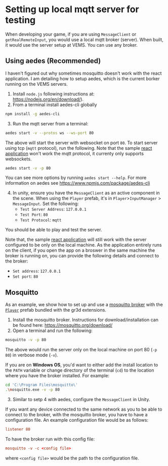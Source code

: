 # Setting up local mqtt server for testing

When developing your game, if you are using `MessageClient` or `getRealRemoteInput`, you would use a local mqtt broker (server). When built, it would use the server setup at VEMS. You can use any broker.

## Using aedes (Recommended)
I haven't figured out why sometimes mosquitto doesn't work with the react application. I am detailing how to setup aedes, which is the current borker running on the VEMS servers.

1. Install `node.js` following instructions at: https://nodejs.org/en/download/).
2. From a terminal install aedes-cli globally
```sh
npm install -g aedes-cli
```
3. Run the mqtt server from a terminal:
```sh
aedes start -v --protos ws --ws-port 80
```

The above will start the server with websocket on port `80`. To start server using tcp (`mqtt` protocol), run the following. Note that the sample [react application](https://vems-ok.github.io/sample-react-remote-input/) won't work the mqtt protocol, it currenty only supports websockets.

```sh
aedes start -v -p 80
```

You can see more options by running `aedes start --help`. For more information on aedes see https://www.npmjs.com/package/aedes-cli

4. In unity, ensure you have the `MessageClient` as an active component in the scene. When using the `Player` prefab, it's in  `Player`>`InputManager` > `MessageInput`. Set the following:
   - `Test Server Address`: `127.0.0.1` 
   - `Test Port`: `80`
   - `Test Protocol`: `mqtt`
   

You should be able to play and test the server. 

Note that, the sample [react application](https://vems-ok.github.io/sample-react-remote-input/) will still work with the server configured to be only on the local machine. As the application entirely runs on the client, if you open the app on a broswer in the same machine the broker is running on, you can provide the following details and connect to the broker:
- `Set address`: `127.0.0.1`
- `Set port`: `80`

## Mosquitto
As an example, we show how to set up and use a [mosquitto broker](https://mosquitto.org) with the [`Player`](https://vems-ok.github.io/gr3d/md__local_docs_prefabs.html#autotoc_md6) prefab bundled with the gr3d extensions.

1. Install the mosquitto broker. Instructions for download/installation can be found here: https://mosquitto.org/download/
2. Open a terminal and run the following:
```sh
mosquitto -v -p 80
```

The above would run the server only on the local machine on port 80 (`-p 80`) in verbose mode (`-v`). 

If you are on **Windows OS**, you'd want to either add the install location to the `PATH` variable or change directory of the terminal (`cd`) to the location where you have the broker installed. For example:
```sh
cd 'C:\Program Files\mosquitto\'
.\mosquitto.exe -v -p 80
```

3. Similar to setp 4 with aedes, configure the `MessageClient` in Unity.

If you want any device connected to the same network as you to be able to connect to the broker, with the mosquitto broker, you have to have a configuration file. An example configuration file would be as follows:
```conf
listener 80
```

To have the broker run with this config file:
```conf
mosquitto -v -c <config file>
```
where `<config file>` would be the path to the configuration file.

